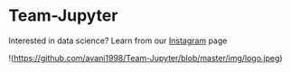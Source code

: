 # Team-Jupyter

Interested in data science? Learn from our [Instagram](https://www.instagram.com/filii_jupyter/) page

!(https://github.com/avani1998/Team-Jupyter/blob/master/img/logo.jpeg)
